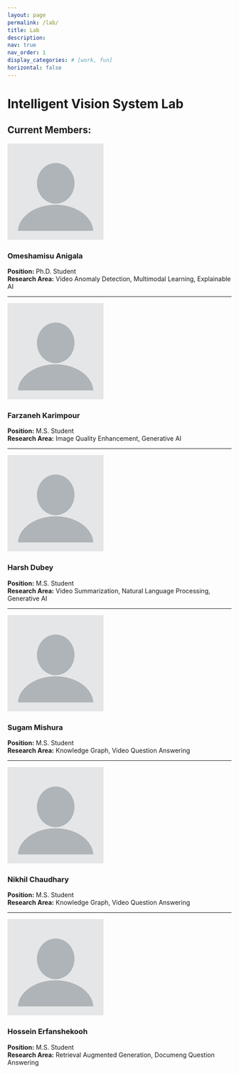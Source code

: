 ```yaml
---
layout: page
permalink: /lab/
title: Lab
description:
nav: true
nav_order: 1
display_categories: # [work, fun]
horizontal: false
---
```


# Intelligent Vision System Lab
## Current Members:
![Picture](/assets/img/blank_profile.png)
### **Omeshamisu Anigala**
**Position:** Ph.D. Student  
**Research Area:** Video Anomaly Detection, Multimodal Learning, Explainable AI

---

![Picture](/assets/img/blank_profile.png)
### **Farzaneh Karimpour**
**Position:** M.S. Student  
**Research Area:** Image Quality Enhancement, Generative AI

---

![Picture](/assets/img/blank_profile.png)
### **Harsh Dubey**
**Position:** M.S. Student  
**Research Area:** Video Summarization, Natural Language Processing, Generative AI

---

![Picture](/assets/img/blank_profile.png)
### **Sugam Mishura**
**Position:** M.S. Student  
**Research Area:** Knowledge Graph, Video Question Answering

---

![Picture](/assets/img/blank_profile.png)
### **Nikhil Chaudhary**
**Position:** M.S. Student  
**Research Area:** Knowledge Graph, Video Question Answering

---

![Picture](/assets/img/blank_profile.png)
### **Hossein Erfanshekooh**
**Position:** M.S. Student  
**Research Area:** Retrieval Augmented Generation, Documeng Question Answering